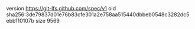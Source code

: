 version https://git-lfs.github.com/spec/v1
oid sha256:3de79837d01e76b83cfe301a2e758aa515440dbbeb0548c3282dc5ebb110107b
size 9569
